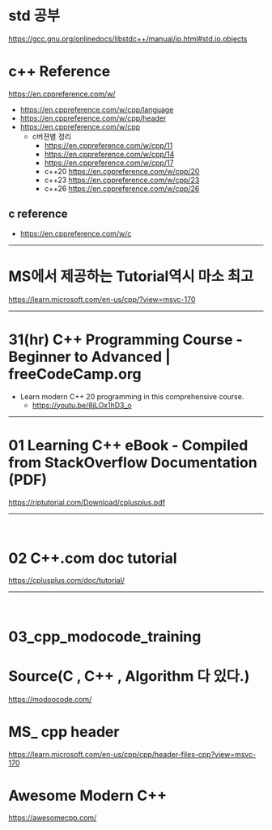 # std 공부 
https://gcc.gnu.org/onlinedocs/libstdc++/manual/io.html#std.io.objects

# c++ Reference
https://en.cppreference.com/w/

- https://en.cppreference.com/w/cpp/language
- https://en.cppreference.com/w/cpp/header
- https://en.cppreference.com/w/cpp
  - c버젼별 정리
    - https://en.cppreference.com/w/cpp/11
    - https://en.cppreference.com/w/cpp/14
    - https://en.cppreference.com/w/cpp/17
    - c++20 https://en.cppreference.com/w/cpp/20
    - c++23 https://en.cppreference.com/w/cpp/23
    - c++26 https://en.cppreference.com/w/cpp/26

## c reference
- https://en.cppreference.com/w/c

<hr>

# MS에서 제공하는 Tutorial역시 마소 최고

https://learn.microsoft.com/en-us/cpp/?view=msvc-170

<hr>

# 31(hr) C++ Programming Course - Beginner to Advanced | freeCodeCamp.org
- Learn modern C++ 20 programming in this comprehensive course.
  - https://youtu.be/8jLOx1hD3_o

<hr>



# 01 Learning C++ eBook - Compiled from StackOverflow Documentation (PDF)

https://riptutorial.com/Download/cplusplus.pdf

<hr>

<br>

# 02 C++.com doc tutorial

https://cplusplus.com/doc/tutorial/

<hr>

<br>

# 03_cpp_modocode_training

# Source(C , C++ , Algorithm 다 있다.)

https://modoocode.com/

# MS\_ cpp header

https://learn.microsoft.com/en-us/cpp/cpp/header-files-cpp?view=msvc-170

# Awesome Modern C++

https://awesomecpp.com/
